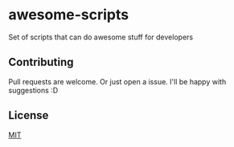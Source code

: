 # awesome-scripts
Set of scripts that can do awesome stuff for developers

## Contributing
Pull requests are welcome. Or just open a issue. I'll be happy with suggestions :D

## License
[MIT](https://github.com/jgcmarins/awesome-scripts/blob/master/LICENSE)
